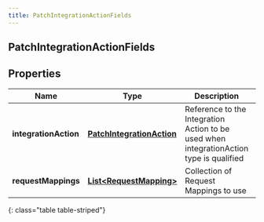 ```yaml
---
title: PatchIntegrationActionFields
---
```

## PatchIntegrationActionFields


## Properties

| Name | Type | Description | Notes |
| ------------ | ------------- | ------------- | ------------- |
| **integrationAction** | <!----><!---->[**PatchIntegrationAction**](PatchIntegrationAction.html)<!----> | Reference to the Integration Action to be used when integrationAction type is qualified |  [optional] |
| **requestMappings** | <!----><!---->[**List&lt;RequestMapping&gt;**](RequestMapping.html)<!----> | Collection of Request Mappings to use |  [optional] |
{: class="table table-striped"}



